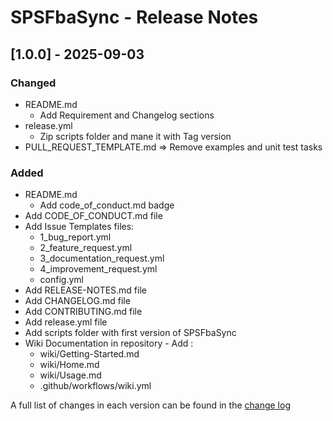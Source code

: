 # SPSFbaSync - Release Notes

## [1.0.0] - 2025-09-03

### Changed

- README.md
  - Add Requirement and Changelog sections
- release.yml
  - Zip scripts folder and mane it with Tag version
- PULL_REQUEST_TEMPLATE.md => Remove examples and unit test tasks

### Added

- README.md
  - Add code_of_conduct.md badge
- Add CODE_OF_CONDUCT.md file
- Add Issue Templates files:
  - 1_bug_report.yml
  - 2_feature_request.yml
  - 3_documentation_request.yml
  - 4_improvement_request.yml
  - config.yml
- Add RELEASE-NOTES.md file
- Add CHANGELOG.md file
- Add CONTRIBUTING.md file
- Add release.yml file
- Add scripts folder with first version of SPSFbaSync
- Wiki Documentation in repository - Add :
  - wiki/Getting-Started.md
  - wiki/Home.md
  - wiki/Usage.md
  - .github/workflows/wiki.yml

A full list of changes in each version can be found in the [change log](CHANGELOG.md)
